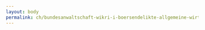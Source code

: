 ```yaml
---
layout: body
permalink: ch/bundesanwaltschaft-wikri-i-boersendelikte-allgemeine-wirtschaftskriminalitaet-buero-1/
---
```


